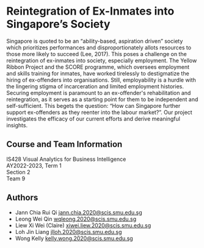 # Reintegration of Ex-Inmates into Singapore’s Society #

Singapore is quoted to be an “ability-based, aspiration driven” society which prioritizes performances and disproportionately allots resources to those
more likely to succeed (Lee, 2017). This poses a challenge on the reintegration of ex-inmates into society, especially employment. The Yellow Ribbon Project and the SCORE
programme, which oversees employment and skills training for inmates, have worked tirelessly to destigmatize the hiring of ex-offenders into organisations.
Still, employability is a hurdle with the lingering stigma of incarceration and limited employment histories. Securing employment is paramount to an ex-offender's rehabilitation
and reintegration, as it serves as a starting point for them to be independent and self-sufficient. This begets the question: “How can Singapore further support ex-offenders as they reenter into the labour market?”. Our project investigates the efficacy of our current efforts and derive meaningful insights.

## Course and Team Information ##

IS428 Visual Analytics for Business Intelligence <br>
AY2022-2023, Term 1<br>
Section 2<br>
Team 9

## Authors ##

* Jann Chia Rui Qi jann.chia.2020@scis.smu.edu.sg<br>
* Leong Wei Qin wqleong.2020@scis.smu.edu.sg<br>
* Liew Xi Wei (Claire) xiwei.liew.2020@scis.smu.edu.sg <br>
* Loh Jin Liang jlloh.2020@scis.smu.edu.sg <br>
* Wong Kelly kelly.wong.2020@scis.smu.edu.sg <br>